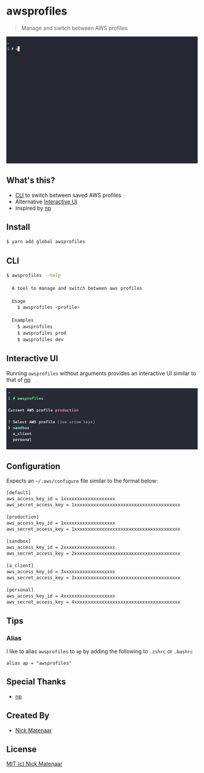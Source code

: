 # awsprofiles

> Manage and switch between AWS profiles

<p align="center">
  <img src="demo.gif" widthi="924" />
</p>

## What's this?

* [CLI](#cli) to switch between saved AWS profiles
* Alternative [Interactive UI](#interactive-ui)
* Inspired by [np](https://github.com/sindresorhus/np)

## Install

```bash
$ yarn add global awsprofiles
```

## CLI
```bash
$ awsprofiles --help

  A tool to manage and switch between aws profiles

  Usage
    $ awsprofiles <profile>

  Examples
    $ awsprofiles
    $ awsprofiles prod
    $ awsprofiles dev
```

## Interactive UI
Running `awsprofiles` without arguments provides an interactive UI similar to that of [np](https://github.com/sindresorhus/np)

<p align="center">
  <img src="screenshot.png" widthi="924" />
</p>

## Configuration

Expects an `~/.aws/configure` file similar to the format below:

```
[default]
aws_access_key_id = 1xxxxxxxxxxxxxxxxxxx
aws_secret_access_key = 1xxxxxxxxxxxxxxxxxxxxxxxxxxxxxxxxxxxxxxx

[production]
aws_access_key_id = 1xxxxxxxxxxxxxxxxxxx
aws_secret_access_key = 1xxxxxxxxxxxxxxxxxxxxxxxxxxxxxxxxxxxxxxx

[sandbox]
aws_access_key_id = 2xxxxxxxxxxxxxxxxxxx
aws_secret_access_key = 2xxxxxxxxxxxxxxxxxxxxxxxxxxxxxxxxxxxxxxx

[a_client]
aws_access_key_id = 3xxxxxxxxxxxxxxxxxxx
aws_secret_access_key = 3xxxxxxxxxxxxxxxxxxxxxxxxxxxxxxxxxxxxxxx

[personal]
aws_access_key_id = 4xxxxxxxxxxxxxxxxxxx
aws_secret_access_key = 4xxxxxxxxxxxxxxxxxxxxxxxxxxxxxxxxxxxxxxx
```

## Tips

### Alias

I like to alias `awsprofiles` to `ap` by adding the following to `.zshrc` or `.bashrc`

```
alias ap = "awsprofiles"
```

## Special Thanks

* [np](https://github.com/sindresorhus/np)

## Created By

* [Nick Matenaar](https://github.com/nicktho)

## License

[MIT (c) Nick Matenaar](LICENSE)

